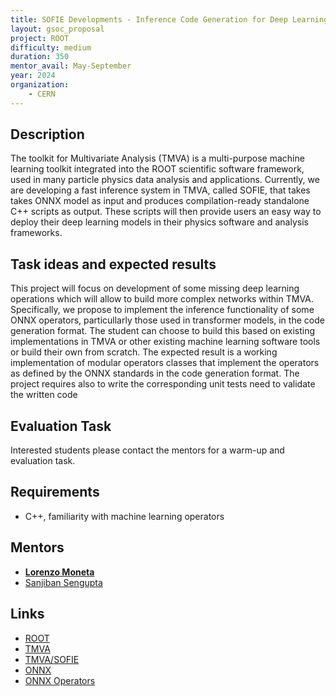 ```yaml
---
title: SOFIE Developments - Inference Code Generation for Deep Learning models
layout: gsoc_proposal
project: ROOT
difficulty: medium
duration: 350
mentor_avail: May-September
year: 2024
organization:
    - CERN
---
```


## Description

The toolkit for Multivariate Analysis (TMVA) is a multi-purpose machine learning toolkit integrated into the ROOT scientific software framework, used in many particle physics data analysis and
applications. Currently, we are developing a fast inference system in TMVA, called SOFIE,  that takes takes ONNX model as input and produces compilation-ready standalone C++ scripts as output. These scripts will then provide users an easy way to deploy their deep learning models in their physics software and analysis frameworks.

## Task ideas and expected results

This project will focus on development of some missing deep learning operations which will allow to build more complex networks within TMVA. Specifically, we propose to implement the inference
functionality of some ONNX operators, particullarly those used in transformer models,  in the code generation format. The student can choose to build this based on existing implementations in TMVA or other existing machine learning software tools or  build their own from scratch.
The expected result is a working implementation of modular operators classes that implement the operators as defined by the ONNX standards in the code generation format. The project requires also to write the corresponding unit tests need to validate the written code


## Evaluation Task

Interested students please contact the mentors for a warm-up and evaluation task.

## Requirements
 * C++, familiarity with machine learning operators

## Mentors
 * **[Lorenzo Moneta](mailto:Lorenzo.Moneta@cern.ch)**
 * [Sanjiban Sengupta](mailto:sanjiban.sg@gmail.com)


## Links
 * [ROOT](https://root.cern/)
 * [TMVA](https://root.cern/manual/tmva/)
 * [TMVA/SOFIE](https://github.com/root-project/root/blob/master/tmva/sofie/README.md)
 * [ONNX](https://onnx.ai)
 * [ONNX Operators](https://github.com/onnx/onnx/blob/master/docs/Operators.md)
